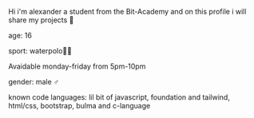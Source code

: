 <p>Hi i'm alexander a student from the Bit-Academy and on this profile i will share my projects 🤖</p>
<p>age: 16</p>
<p>sport: waterpolo🏊🏼</p>
<p>Avaidable monday-friday from 5pm-10pm</p>
<p>gender: male ♂️</p>

<p>known code languages: lil bit of javascript, foundation and tailwind, 
html/css, bootstrap, bulma and c-language</p>
